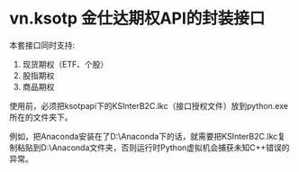 # vn.ksotp 金仕达期权API的封装接口

本套接口同时支持:
1. 现货期权（ETF、个股）
2. 股指期权
3. 商品期权

使用前，必须把ksotpapi下的KSInterB2C.lkc（接口授权文件）放到python.exe所在的文件夹下。

例如，把Anaconda安装在了D:\Anaconda下的话，就需要把KSInterB2C.lkc复制粘贴到D:\Anaconda文件夹，否则运行时Python虚拟机会捕获未知C++错误的异常。